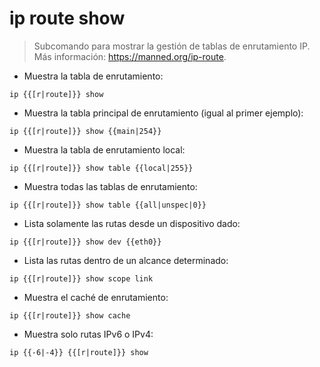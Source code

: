# ip route show

> Subcomando para mostrar la gestión de tablas de enrutamiento IP.
> Más información: <https://manned.org/ip-route>.

- Muestra la tabla de enrutamiento:

`ip {{[r|route]}} show`

- Muestra la tabla principal de enrutamiento (igual al primer ejemplo):

`ip {{[r|route]}} show {{main|254}}`

- Muestra la tabla de enrutamiento local:

`ip {{[r|route]}} show table {{local|255}}`

- Muestra todas las tablas de enrutamiento:

`ip {{[r|route]}} show table {{all|unspec|0}}`

- Lista solamente las rutas desde un dispositivo dado:

`ip {{[r|route]}} show dev {{eth0}}`

- Lista las rutas dentro de un alcance determinado:

`ip {{[r|route]}} show scope link`

- Muestra el caché de enrutamiento:

`ip {{[r|route]}} show cache`

- Muestra solo rutas IPv6 o IPv4:

`ip {{-6|-4}} {{[r|route]}} show`
